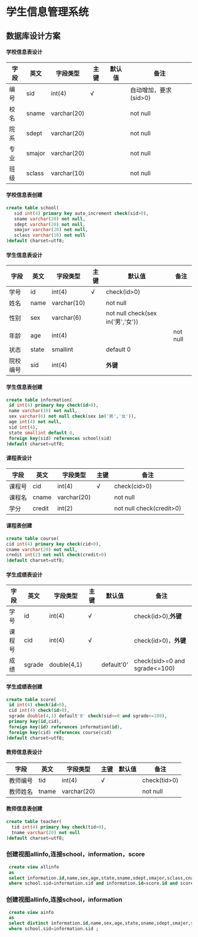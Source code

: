 # 学生信息管理系统
## 数据库设计方案
#### 学校信息表设计
 字段 | 英文 | 字段类型 | 主键 | 默认值 | 备注
------|-----|---------|-----|--------|-----
 编号 | sid | int(4) | √ |  | 自动增加，要求(sid>0)
 校名 | sname | varchar(20) |  |  | not null
 院系 | sdept | varchar(20) |  |  | not null
 专业 | smajor | varchar(20) |  |  | not null
 班级 | sclass | varchar(10) |  |  | not null
#### 学校信息表创建
```sql
create table school( 
   sid int(4) primary key auto_increment check(sid>0),
   sname varchar(20) not null, 
   sdept varchar(20) not null, 
   smajor varchar(20) not null, 
   sclass varchar(10) not null
)default charset=utf8;
```
#### 学生信息表设计
 字段 | 英文 | 字段类型 | 主键 | 默认值 | 备注
------|-----|---------|-----|--------|-----
 学号 | id | int(4) | √ | check(id>0)
 姓名 | name | varchar(10) |  | not null
 性别 | sex | varchar(6) |  | not null check(sex in('男','女'))
 年龄 | age | int(4) |   |  | not null
 状态 | state | smallint |  |  default 0 |
 院校编号 | sid | int(4) |  |**外键**
 #### 学生信息表创建
 ```sql
create table information(
  id int(4) primary key check(id>0),
  name varchar(10) not null,
  sex varchar(6) not null check(sex in('男','女')),
  age int(4) not null, 
  sid int(4), 
  state smallint default 0,
  foreign key(sid) references school(sid)
)default charset=utf8;
 ```
#### 课程表设计
 字段 | 英文 | 字段类型 | 主键 | 备注
------|-----|---------|-----|-----
 课程号 | cid | int(4) | √ | check(cid>0)
 课程名 | cname | varchar(20) | | not null
 学分 | credit | int(2) | | not null check(credit>0)
 #### 课程表创建
 ```sql
 create table course( 
 cid int(4) primary key check(cid>0),
 cname varchar(20) not null,
 credit int(2) not null check(credit>0)
 )default charset=utf8;
 ```
#### 学生成绩表设计
 字段 | 英文 | 字段类型 | 主键 | 默认值 | 备注
------|-----|---------|-----|--------|-----
 学号 | id | int(4) | √ |  | check(id>0),**外键**
 课程号 | cid | int(4) | √ |  | check(id>0)，**外键**
 成绩 | sgrade | double(4,1) |  | default'0' | check(sid>=0 and sgrade<=100)
 #### 学生成绩表创建
 ```sql
 create table score( 
  id int(4) check(id>0),
  cid int(4) check(id>0),
  sgrade double(4,1) default'0' check(sid>=0 and sgrade<=100),
  primary key(id,cid),
  foreign key(id) references information(id),
  foreign key(cid) references course(cid)
 )default charset=utf8;
 ```
 #### 教师信息表设计
  字段 | 英文 | 字段类型 | 主键 | 默认值 | 备注
------|-----|---------|-----|--------|-----
 教师编号 | tid | int(4) | √ |  | check(tid>0)
 教师姓名 | tname | varchar(20) |  |  | not null
 #### 教师信息表创建
 ```sql
 create table teacher(
   tid int(4) primary key check(tid>0),
   tname varchar(20) not null
 )default charset=utf8;
 ```
 ### 创建视图allinfo,连接school，information，score
```sql
 create view allinfo
 as
 select information.id,name,sex,age,state,sname,sdept,smajor,sclass,cname,sgrade from school,information,score,course
 where school.sid=information.sid and information.id=score.id and score.cid=course.cid;
```
 ### 创建视图allinfo,连接school，information
```sql
 create view ainfo
 as
 select distinct information.id,name,sex,age,state,sname,sdept,smajor,sclass from school,information,score,course
 where school.sid=information.sid ;
```
